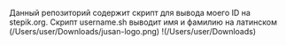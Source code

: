 Данный репозиторий содержит скрипт для вывода моего ID на stepik.org.
Cкрипт username.sh выводит имя и фамилию на латинском
(/Users/user/Downloads/jusan-logo.png)
!(/Users/user/Downloads)
